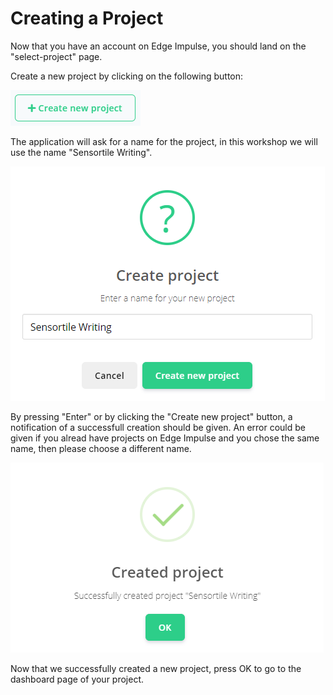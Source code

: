 # Creating a Project

Now that you have an account on Edge Impulse, you should land on the "select-project" page.

Create a new project by clicking on the following button:

![image-20211123094932297](../../../img/create_project.png)

The application will ask for a name for the project, in this workshop we will use the name "Sensortile Writing".

![image-20211123094932297](../../../img/sensortile_writing_project.png)

By pressing "Enter" or by clicking the "Create new project" button, a notification of a successfull creation should be given. An error could be given if you alread have projects on Edge Impulse and you chose the same name, then please choose a different name.

![image-20211123094932297](../../../img/project_success.png)

Now that we successfully created a new project, press OK to go to the dashboard page of your project.
